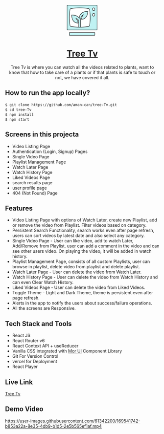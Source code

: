 <div align="center">
  <img src="/public/logo.png" height="100" width="100" alt="logo"/>
  <h1><a href="https://tree-tv.vercel.app/">Tree Tv</a></h1>
    <p>Tree Tv is where you can watch all the videos related to plants, want to know that how to take care of a plants or if that plants is safe to touch or not, we have covered it all.</p>
 </div>

## How to run the app locally?
```
$ git clone https://github.com/aman-can/tree-Tv.git
$ cd tree-Tv
$ npm install
$ npm start
```

## Screens in this projecta

- Video Listing Page
- Authentication (Login, Signup) Pages
- Single Video Page
- Playlist Management Page
- Watch Later Page
- Watch History Page
- Liked Videos Page
- search results page
- user profile page
- 404 (Not Found) Page

## Features

- Video Listing Page with options of Watch Later, create new Playlist, add or remove the video from Playlist. Filter videos based on category. 
- Persistent Search Functionality, search works even after page refresh, users can sort videos by latest date and also select any category.
- Single Video Page - User can like video, add to watch Later, Add/Remove from Playlist. user can add a comment in the video and can see other users video. On playing the video, it will be added in watch history.
- Playlist Management Page, consists of all custom Playlists, user can browse in playlist, delete video from playlist and delete playlist.
- Watch Later Page - User can delete the video from Watch Later.
- Watch History Page - User can delete the video from Watch History and can even Clear Watch History.
- Liked Videos Page - User can delete the video from Liked Videos.
- Toggle Theme - Light and Dark Theme, theme is persistent even after page refresh.
- Alerts in the app to notify the users about success/failure operations.
- All the screens are Responsive.

## Tech Stack and Tools
- React JS
- React Router v6
- React Context API + useReducer
- Vanilla CSS integrated with [Mor UI](https://mor-ui.vercel.app/) Component Library
- Git For Version Control
- vercel for Deployment
- React Player

## Live Link
[Tree Tv](https://tree-tv.vercel.app/)

## Demo Video



https://user-images.githubusercontent.com/61342200/169541742-b853a22a-8e35-4db9-b1d5-2e5b565ef1af.mp4


